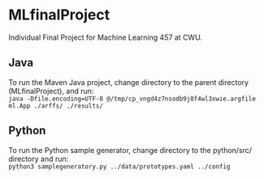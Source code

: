 # MLfinalProject
Individual Final Project for Machine Learning 457 at CWU.

## Java

To run the Maven Java project, change directory to the parent directory (MLfinalProject), and run:  
```java -Dfile.encoding=UTF-8 @/tmp/cp_vngd4z7nsodb9j8f4wl3xwie.argfile ml.App ./arffs/ ./results/```

## Python

To run the Python sample generator, change directory to the python/src/ directory and run:  
```python3 samplegeneratory.py ../data/prototypes.yaml ../config```